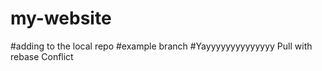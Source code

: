 # my-website
#adding to the local repo
#example branch
#Yayyyyyyyyyyyyyy
Pull with rebase
Conflict

